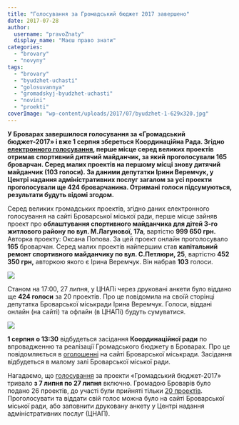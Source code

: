 ```yaml
---
title: "Голосування за Громадський бюджет 2017 завершено"
date: 2017-07-28
author: 
  username: "pravoZnaty"
  display_name: "Маєш право знати"
categories: 
  - "brovary"
  - "novyny"
tags: 
  - "brovary"
  - "byudzhet-uchasti"
  - "golosuvannya"
  - "gromadskyj-byudzhet-uchasti"
  - "novini"
  - "proekti"
coverImage: "wp-content/uploads/2017/07/byudzhet-1-629x320.jpg"
---
```


**У Броварах завершилося голосування за «Громадський бюджет-2017» і вже 1 серпня збереться Координаційна Рада. Згідно [електронного голосування](http://initiativ.e-dem.in.ua/brovary/), перше місце серед великих проектів отримав спортивний дитячий майданчик, за який проголосували 165 броварчан. Серед малих проектів на першому місці знову дитячий майданчик (103 голоси). За даними депутатки Ірини Веремчук, у Центрі надання адміністративних послуг загалом за усі проекти проголосували ще 424 броварчанина. Отримані голоси підсумуються, результати будуть відомі згодом.**

Серед великих громадських проектів, згідно даних електронного голосування на сайті Броварської міської ради, перше місце зайняв проект про **облаштування спортивного майданчика для дітей 3-го житлового району по вул. М.Лагунової, 17а**, вартістю **999 650 грн.** Авторка проекту: Оксана Попова. За цей проект онлайн проголосувало **165** броварчан. Серед малих проектів найпершим став **капітальний ремонт спортивного майданчику по вул. С.Петлюри, 25**, вартістю **452 350 грн,** авторкою якого є Ірина Веремчук. Він набрав **103** голоси.

[![](https://mpz.brovary.org/wp-content/uploads/2017/07/spysok.jpg)](https://mpz.brovary.org/wp-content/uploads/2017/07/spysok.jpg)

Станом на 17:00, 27 липня, у ЦНАПі через друковані анкети було віддано ще **424 голоси** за 20 проектів. Про це повідомила на своїй сторінці депутатка Броварської міськради Ірина Веремчук. Голоси, віддані онлайн (на сайті) та офлайн (в ЦНАПі) будуть сумуватися.

![](https://mpz.brovary.org/wp-content/uploads/2017/07/tsnap.jpg)

**1 серпня** **о 13:30** відбудеться засідання **Координаційної ради** по впровадженню та реалізації Громадського бюджету в Броварах. Про це повідомляється в [оголошенні](http://brovary-rada.gov.ua/news/15427.html) на сайті Броварської міськради. Засідання відбудеться в малому залі Броварської міської ради.

Нагадаємо, що [голосування](https://mpz.brovary.org/rozpochato-golosuvannya-za-gromadskyj-byudzhet-2017/) за проекти «Громадський бюджет-2017» тривало **з 7 липня по 27 липня** включно. Громадою Броварів було подано 26 проектів, до участі були прийняті тільки [20 проектів](https://onedrive.live.com/?authkey=%21AJKgiDN8S5ReUMo&id=76CC13A1B9E773BD%214729&cid=76CC13A1B9E773BD). Проголосувати та віддати свій голос можна було на сайті Броварської міської ради, або заповнити друковану анкету у Центрі надання адміністративних послуг (ЦНАП).
